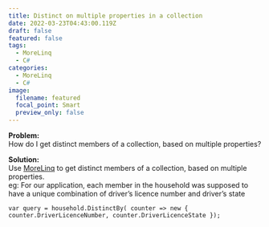 ```yaml
---
title: Distinct on multiple properties in a collection
date: 2022-03-23T04:43:00.119Z
draft: false
featured: false
tags:
  - MoreLinq
  - C#
categories:
  - MoreLinq
  - C#
image:
  filename: featured
  focal_point: Smart
  preview_only: false
---
```

**Problem:**\
How do I get distinct members of a collection, based on multiple properties?

**Solution:**\
Use [MoreLinq](http://www.nuget.org/packages/morelinq/) to get distinct members of a collection, based on multiple properties.\
eg: For our application, each member in the household was supposed to have a unique combination of driver’s licence number and driver’s state

`var query = household.DistinctBy(
            counter => new { counter.DriverLicenceNumber, counter.DriverLicenceState });`